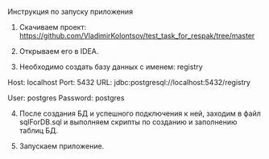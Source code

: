 Инструкция по запуску приложения

1. Скачиваем проект:
   https://github.com/VladimirKolontsov/test_task_for_respak/tree/master

2. Открываем его в IDEA.

3. Необходимо создать базу данных с именем: registry

Host: localhost
Port: 5432
URL: jdbc:postgresql://localhost:5432/registry

User: postgres
Password: postgres

4. После создания БД и успешного подключения к ней, заходим в файл sqlForDB.sql и выполняем скрипты по созданию
   и заполнению таблиц БД.

5. Запускаем приложение.

